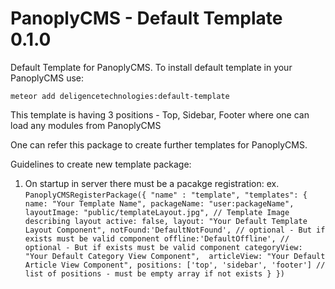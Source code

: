 # PanoplyCMS - Default Template 0.1.0

Default Template for PanoplyCMS. To install default template in your PanoplyCMS use:

`meteor add deligencetechnologies:default-template`

This template is having 3 positions - Top, Sidebar, Footer where one can load any modules from PanoplyCMS

One can refer this package to create further templates for PanoplyCMS.

Guidelines to create new template package:

1. On startup in server there must be a pacakge registration:
	ex. ```
			PanoplyCMSRegisterPackage({
				"name" : "template",
				"templates": {
					name: "Your Template Name",
					packageName: "user:packageName",
					layoutImage: "public/templateLayout.jpg", // Template Image describing layout
					active: false,
					layout: "Your Default Template Layout Component",
					notFound:'DefaultNotFound', // optional - But if exists must be valid component
					offline:'DefaultOffline', // optional - But if exists must be valid component
					categoryView: "Your Default Category View Component", 
					articleView: "Your Default Article View Component",
					positions: ['top', 'sidebar', 'footer'] // list of positions - must be empty array if not exists
				}
			})
			```